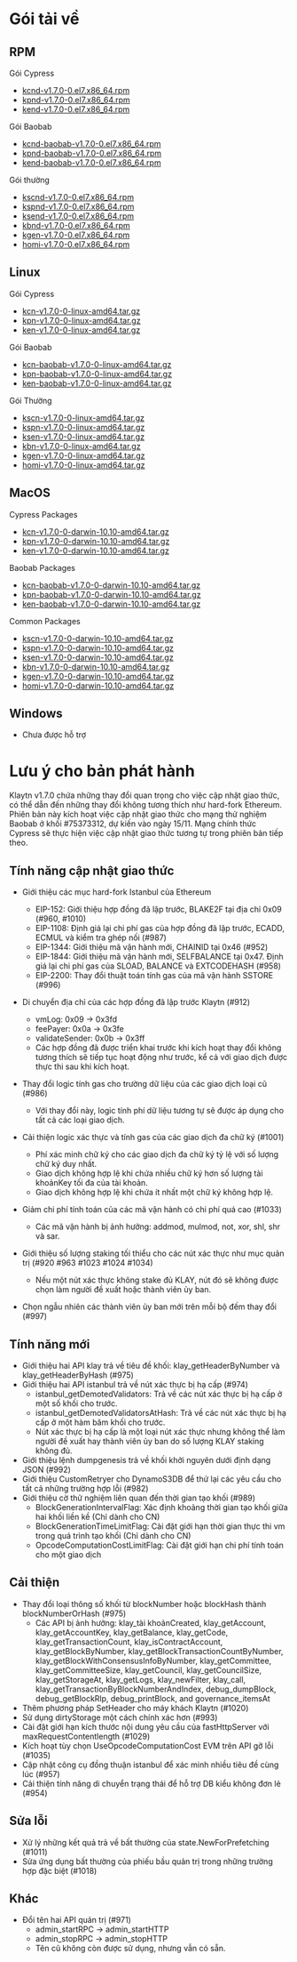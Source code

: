 # Gói tải về <a id="package-downloads"></a>

## RPM <a id="rpm"></a>

Gói Cypress
- [kcnd-v1.7.0-0.el7.x86_64.rpm](https://packages.klaytn.net/klaytn/v1.7.0/kcnd-v1.7.0-0.el7.x86_64.rpm)
- [kpnd-v1.7.0-0.el7.x86_64.rpm](https://packages.klaytn.net/klaytn/v1.7.0/kpnd-v1.7.0-0.el7.x86_64.rpm)
- [kend-v1.7.0-0.el7.x86_64.rpm](https://packages.klaytn.net/klaytn/v1.7.0/kend-v1.7.0-0.el7.x86_64.rpm)

Gói Baobab
- [kcnd-baobab-v1.7.0-0.el7.x86_64.rpm](https://packages.klaytn.net/klaytn/v1.7.0/kcnd-baobab-v1.7.0-0.el7.x86_64.rpm)
- [kpnd-baobab-v1.7.0-0.el7.x86_64.rpm](https://packages.klaytn.net/klaytn/v1.7.0/kpnd-baobab-v1.7.0-0.el7.x86_64.rpm)
- [kend-baobab-v1.7.0-0.el7.x86_64.rpm](https://packages.klaytn.net/klaytn/v1.7.0/kend-baobab-v1.7.0-0.el7.x86_64.rpm)

Gói thường
- [kscnd-v1.7.0-0.el7.x86_64.rpm](https://packages.klaytn.net/klaytn/v1.7.0/kscnd-v1.7.0-0.el7.x86_64.rpm)
- [kspnd-v1.7.0-0.el7.x86_64.rpm](https://packages.klaytn.net/klaytn/v1.7.0/kspnd-v1.7.0-0.el7.x86_64.rpm)
- [ksend-v1.7.0-0.el7.x86_64.rpm](https://packages.klaytn.net/klaytn/v1.7.0/ksend-v1.7.0-0.el7.x86_64.rpm)
- [kbnd-v1.7.0-0.el7.x86_64.rpm](https://packages.klaytn.net/klaytn/v1.7.0/kbnd-v1.7.0-0.el7.x86_64.rpm)
- [kgen-v1.7.0-0.el7.x86_64.rpm](https://packages.klaytn.net/klaytn/v1.7.0/kgen-v1.7.0-0.el7.x86_64.rpm)
- [homi-v1.7.0-0.el7.x86_64.rpm](https://packages.klaytn.net/klaytn/v1.7.0/homi-v1.7.0-0.el7.x86_64.rpm)

## Linux <a id="linux"></a>

Gói Cypress
- [kcn-v1.7.0-0-linux-amd64.tar.gz](https://packages.klaytn.net/klaytn/v1.7.0/kcn-v1.7.0-0-linux-amd64.tar.gz)
- [kpn-v1.7.0-0-linux-amd64.tar.gz](https://packages.klaytn.net/klaytn/v1.7.0/kpn-v1.7.0-0-linux-amd64.tar.gz)
- [ken-v1.7.0-0-linux-amd64.tar.gz](https://packages.klaytn.net/klaytn/v1.7.0/ken-v1.7.0-0-linux-amd64.tar.gz)

Gói Baobab
- [kcn-baobab-v1.7.0-0-linux-amd64.tar.gz](https://packages.klaytn.net/klaytn/v1.7.0/kcn-baobab-v1.7.0-0-linux-amd64.tar.gz)
- [kpn-baobab-v1.7.0-0-linux-amd64.tar.gz](https://packages.klaytn.net/klaytn/v1.7.0/kpn-baobab-v1.7.0-0-linux-amd64.tar.gz)
- [ken-baobab-v1.7.0-0-linux-amd64.tar.gz](https://packages.klaytn.net/klaytn/v1.7.0/ken-baobab-v1.7.0-0-linux-amd64.tar.gz)

Gói Thường
- [kscn-v1.7.0-0-linux-amd64.tar.gz](https://packages.klaytn.net/klaytn/v1.7.0/kscn-v1.7.0-0-linux-amd64.tar.gz)
- [kspn-v1.7.0-0-linux-amd64.tar.gz](https://packages.klaytn.net/klaytn/v1.7.0/kspn-v1.7.0-0-linux-amd64.tar.gz)
- [ksen-v1.7.0-0-linux-amd64.tar.gz](https://packages.klaytn.net/klaytn/v1.7.0/ksen-v1.7.0-0-linux-amd64.tar.gz)
- [kbn-v1.7.0-0-linux-amd64.tar.gz](https://packages.klaytn.net/klaytn/v1.7.0/kbn-v1.7.0-0-linux-amd64.tar.gz)
- [kgen-v1.7.0-0-linux-amd64.tar.gz](https://packages.klaytn.net/klaytn/v1.7.0/kgen-v1.7.0-0-linux-amd64.tar.gz)
- [homi-v1.7.0-0-linux-amd64.tar.gz](https://packages.klaytn.net/klaytn/v1.7.0/homi-v1.7.0-0-linux-amd64.tar.gz)

## MacOS <a id="macos"></a>

Cypress Packages
- [kcn-v1.7.0-0-darwin-10.10-amd64.tar.gz](https://packages.klaytn.net/klaytn/v1.7.0/kcn-v1.7.0-0-darwin-10.10-amd64.tar.gz)
- [kpn-v1.7.0-0-darwin-10.10-amd64.tar.gz](https://packages.klaytn.net/klaytn/v1.7.0/kpn-v1.7.0-0-darwin-10.10-amd64.tar.gz)
- [ken-v1.7.0-0-darwin-10.10-amd64.tar.gz](https://packages.klaytn.net/klaytn/v1.7.0/ken-v1.7.0-0-darwin-10.10-amd64.tar.gz)

Baobab Packages
- [kcn-baobab-v1.7.0-0-darwin-10.10-amd64.tar.gz](https://packages.klaytn.net/klaytn/v1.7.0/kcn-baobab-v1.7.0-0-darwin-10.10-amd64.tar.gz)
- [kpn-baobab-v1.7.0-0-darwin-10.10-amd64.tar.gz](https://packages.klaytn.net/klaytn/v1.7.0/kpn-baobab-v1.7.0-0-darwin-10.10-amd64.tar.gz)
- [ken-baobab-v1.7.0-0-darwin-10.10-amd64.tar.gz](https://packages.klaytn.net/klaytn/v1.7.0/ken-baobab-v1.7.0-0-darwin-10.10-amd64.tar.gz)

Common Packages
- [kscn-v1.7.0-0-darwin-10.10-amd64.tar.gz](https://packages.klaytn.net/klaytn/v1.7.0/kscn-v1.7.0-0-darwin-10.10-amd64.tar.gz)
- [kspn-v1.7.0-0-darwin-10.10-amd64.tar.gz](https://packages.klaytn.net/klaytn/v1.7.0/kspn-v1.7.0-0-darwin-10.10-amd64.tar.gz)
- [ksen-v1.7.0-0-darwin-10.10-amd64.tar.gz](https://packages.klaytn.net/klaytn/v1.7.0/ksen-v1.7.0-0-darwin-10.10-amd64.tar.gz)
- [kbn-v1.7.0-0-darwin-10.10-amd64.tar.gz](https://packages.klaytn.net/klaytn/v1.7.0/kbn-v1.7.0-0-darwin-10.10-amd64.tar.gz)
- [kgen-v1.7.0-0-darwin-10.10-amd64.tar.gz](https://packages.klaytn.net/klaytn/v1.7.0/kgen-v1.7.0-0-darwin-10.10-amd64.tar.gz)
- [homi-v1.7.0-0-darwin-10.10-amd64.tar.gz](https://packages.klaytn.net/klaytn/v1.7.0/homi-v1.7.0-0-darwin-10.10-amd64.tar.gz)

## Windows <a id="windows"></a>

- Chưa được hỗ trợ


# Lưu ý cho bản phát hành <a id="release-notes"></a>

Klaytn v1.7.0 chứa những thay đổi quan trọng cho việc cập nhật giao thức, có thể dẫn đến những thay đổi không tương thích như hard-fork Ethereum. Phiên bản này kích hoạt việc cập nhật giao thức cho mạng thử nghiệm Baobab ở khối #75373312, dự kiến vào ngày 15/11. Mạng chính thức Cypress sẽ thực hiện việc cập nhật giao thức tương tự trong phiên bản tiếp theo.

## Tính năng cập nhật giao thức
- Giới thiệu các mục hard-fork Istanbul của Ethereum
  - EIP-152: Giới thiệu hợp đồng đã lập trước, BLAKE2F tại địa chỉ 0x09 (#960, #1010)
  - EIP-1108: Định giá lại chi phí gas của hợp đồng đã lập trước, ECADD, ECMUL và kiểm tra ghép nối (#987)
  - EIP-1344: Giới thiệu mã vận hành mới, CHAINID tại 0x46 (#952)
  - EIP-1844: Giới thiệu mã vận hành mới, SELFBALANCE tại 0x47. Định giá lại chi phí gas của SLOAD, BALANCE và EXTCODEHASH (#958)
  - EIP-2200: Thay đổi thuật toán tính gas của mã vận hành SSTORE (#996)

- Di chuyển địa chỉ của các hợp đồng đã lập trước Klaytn (#912)
  - vmLog: 0x09 → 0x3fd
  - feePayer: 0x0a → 0x3fe
  - validateSender: 0x0b → 0x3ff
  - Các hợp đồng đã được triển khai trước khi kích hoạt thay đổi không tương thích sẽ tiếp tục hoạt động như trước, kể cả với giao dịch được thực thi sau khi kích hoạt.

- Thay đổi logic tính gas cho trường dữ liệu của các giao dịch loại cũ (#986)
  - Với thay đổi này, logic tính phí dữ liệu tương tự sẽ được áp dụng cho tất cả các loại giao dịch.

- Cải thiện logic xác thực và tính gas của các giao dịch đa chữ ký (#1001)
  - Phí xác minh chữ ký cho các giao dịch đa chữ ký tỷ lệ với số lượng chữ ký duy nhất.
  - Giao dịch không hợp lệ khi chứa nhiều chữ ký hơn số lượng tài khoảnKey tối đa của tài khoản.
  - Giao dịch không hợp lệ khi chứa ít nhất một chữ ký không hợp lệ.

- Giảm chi phí tính toán của các mã vận hành có chi phí quá cao (#1033)
  - Các mã vận hành bị ảnh hưởng: addmod, mulmod, not, xor, shl, shr và sar.

- Giới thiệu số lượng staking tối thiểu cho các nút xác thực như mục quản trị (#920 #963 #1023 #1024 #1034)
  - Nếu một nút xác thực không stake đủ KLAY, nút đó sẽ không được chọn làm người đề xuất hoặc thành viên ủy ban.

- Chọn ngẫu nhiên các thành viên ủy ban mới trên mỗi bộ đếm thay đổi (#997)

## Tính năng mới
- Giới thiệu hai API klay trả về tiêu đề khối: klay_getHeaderByNumber và klay_getHeaderByHash (#975)
- Giới thiệu hai API istanbul trả về nút xác thực bị hạ cấp (#974)
  - istanbul_getDemotedValidators: Trả về các nút xác thực bị hạ cấp ở một số khối cho trước.
  - istanbul_getDemotedValidatorsAtHash: Trả về các nút xác thực bị hạ cấp ở một hàm băm khối cho trước.
  - Nút xác thực bị hạ cấp là một loại nút xác thực nhưng không thể làm người đề xuất hay thành viên ủy ban do số lượng KLAY staking không đủ.
- Giới thiệu lệnh dumpgenesis trả về khối khởi nguyên dưới định dạng JSON (#992)
- Giới thiệu CustomRetryer cho DynamoS3DB để thử lại các yêu cầu cho tất cả những trường hợp lỗi (#982)
- Giới thiệu cờ thử nghiệm liên quan đến thời gian tạo khối (#989)
  - BlockGenerationIntervalFlag: Xác định khoảng thời gian tạo khối giữa hai khối liền kề (Chỉ dành cho CN)
  - BlockGenerationTimeLimitFlag: Cài đặt giới hạn thời gian thực thi vm trong quá trình tạo khối (Chỉ dành cho CN)
  - OpcodeComputationCostLimitFlag: Cài đặt giới hạn chi phí tính toán cho một giao dịch

## Cải thiện
- Thay đổi loại thông số khối từ blockNumber hoặc blockHash thành blockNumberOrHash (#975)
  - Các API bị ảnh hưởng: klay_tài khoảnCreated, klay_getAccount, klay_getAccountKey, klay_getBalance, klay_getCode, klay_getTransactionCount, klay_isContractAccount, klay_getBlockByNumber, klay_getBlockTransactionCountByNumber, klay_getBlockWithConsensusInfoByNumber, klay_getCommittee, klay_getCommitteeSize, klay_getCouncil, klay_getCouncilSize, klay_getStorageAt, klay_getLogs, klay_newFilter, klay_call, klay_getTransactionByBlockNumberAndIndex, debug_dumpBlock, debug_getBlockRlp, debug_printBlock, and governance_itemsAt
- Thêm phương pháp SetHeader cho máy khách Klaytn (#1020)
- Sử dụng dirtyStorage một cách chính xác hơn (#993)
- Cài đặt giới hạn kích thước nội dung yêu cầu của fastHttpServer với maxRequestContentlength (#1029)
- Kích hoạt tùy chọn UseOpcodeComputationCost EVM trên API gỡ lỗi (#1035)
- Cập nhật công cụ đồng thuận istanbul để xác minh nhiều tiêu đề cùng lúc (#957)
- Cải thiện tính năng di chuyển trạng thái để hỗ trợ DB kiểu không đơn lẻ (#954)

## Sửa lỗi
- Xử lý những kết quả trả về bất thường của state.NewForPrefetching (#1011)
- Sửa ứng dụng bất thường của phiếu bầu quản trị trong những trường hợp đặc biệt (#1018)

## Khác
- Đổi tên hai API quản trị (#971)
  - admin_startRPC → admin_startHTTP
  - admin_stopRPC → admin_stopHTTP
  - Tên cũ không còn được sử dụng, nhưng vẫn có sẵn.
